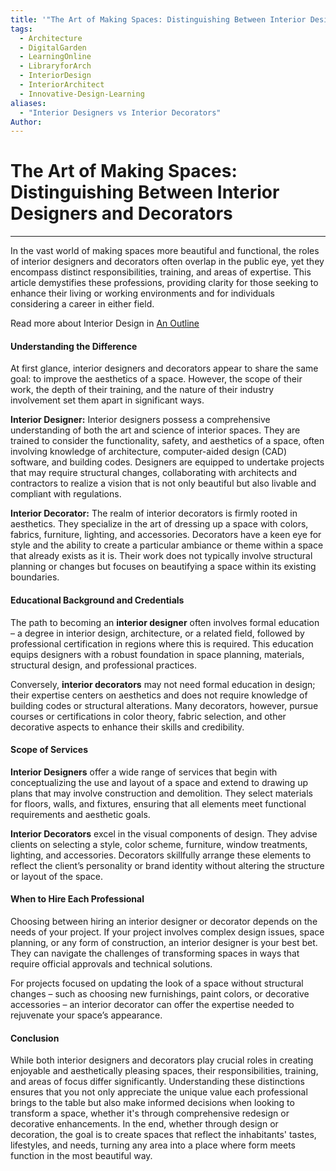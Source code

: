 ```yaml
---
title: '"The Art of Making Spaces: Distinguishing Between Interior Designers and Decorators"'
tags:
  - Architecture
  - DigitalGarden
  - LearningOnline
  - LibraryforArch
  - InteriorDesign
  - InteriorArchitect
  - Innovative-Design-Learning
aliases:
  - "Interior Designers vs Interior Decorators"
Author:
---
```

# The Art of Making Spaces: Distinguishing Between Interior Designers and Decorators
---

In the vast world of making spaces more beautiful and functional, the roles of interior designers and decorators often overlap in the public eye, yet they encompass distinct responsibilities, training, and areas of expertise. This article demystifies these professions, providing clarity for those seeking to enhance their living or working environments and for individuals considering a career in either field.

Read more about Interior Design in [An Outline](obsidian://open?vault=MyVault&file=content_en%2FInterior%20Design%2FAn%20Outline)


#### **Understanding the Difference**

At first glance, interior designers and decorators appear to share the same goal: to improve the aesthetics of a space. However, the scope of their work, the depth of their training, and the nature of their industry involvement set them apart in significant ways.

**Interior Designer:** Interior designers possess a comprehensive understanding of both the art and science of interior spaces. They are trained to consider the functionality, safety, and aesthetics of a space, often involving knowledge of architecture, computer-aided design (CAD) software, and building codes. Designers are equipped to undertake projects that may require structural changes, collaborating with architects and contractors to realize a vision that is not only beautiful but also livable and compliant with regulations.

**Interior Decorator:** The realm of interior decorators is firmly rooted in aesthetics. They specialize in the art of dressing up a space with colors, fabrics, furniture, lighting, and accessories. Decorators have a keen eye for style and the ability to create a particular ambiance or theme within a space that already exists as it is. Their work does not typically involve structural planning or changes but focuses on beautifying a space within its existing boundaries.

#### **Educational Background and Credentials**

The path to becoming an **interior designer** often involves formal education – a degree in interior design, architecture, or a related field, followed by professional certification in regions where this is required. This education equips designers with a robust foundation in space planning, materials, structural design, and professional practices.

Conversely, **interior decorators** may not need formal education in design; their expertise centers on aesthetics and does not require knowledge of building codes or structural alterations. Many decorators, however, pursue courses or certifications in color theory, fabric selection, and other decorative aspects to enhance their skills and credibility.

#### **Scope of Services**

**Interior Designers** offer a wide range of services that begin with conceptualizing the use and layout of a space and extend to drawing up plans that may involve construction and demolition. They select materials for floors, walls, and fixtures, ensuring that all elements meet functional requirements and aesthetic goals.

**Interior Decorators** excel in the visual components of design. They advise clients on selecting a style, color scheme, furniture, window treatments, lighting, and accessories. Decorators skillfully arrange these elements to reflect the client’s personality or brand identity without altering the structure or layout of the space.

#### **When to Hire Each Professional**

Choosing between hiring an interior designer or decorator depends on the needs of your project. If your project involves complex design issues, space planning, or any form of construction, an interior designer is your best bet. They can navigate the challenges of transforming spaces in ways that require official approvals and technical solutions.

For projects focused on updating the look of a space without structural changes – such as choosing new furnishings, paint colors, or decorative accessories – an interior decorator can offer the expertise needed to rejuvenate your space’s appearance.

#### **Conclusion**

While both interior designers and decorators play crucial roles in creating enjoyable and aesthetically pleasing spaces, their responsibilities, training, and areas of focus differ significantly. Understanding these distinctions ensures that you not only appreciate the unique value each professional brings to the table but also make informed decisions when looking to transform a space, whether it's through comprehensive redesign or decorative enhancements. In the end, whether through design or decoration, the goal is to create spaces that reflect the inhabitants' tastes, lifestyles, and needs, turning any area into a place where form meets function in the most beautiful way.